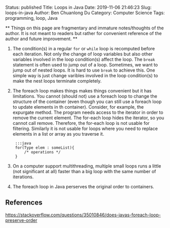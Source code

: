 Status: published
Title: Loops in Java
Date: 2019-11-06 21:46:23
Slug: loops-in-java
Author: Ben Chuanlong Du
Category: Computer Science
Tags: programming, loop, Java

**
Things on this page are
fragmentary and immature notes/thoughts of the author.
It is not meant to readers
but rather for convenient reference of the author and future improvement.
**


1. The condition(s) in a regular `for` or `while` loop is recomputed before each iteration.
    Not only the change of loop variables but also other variables involved in the loop condition(s) affect the loop. 
    The `break` statement is often used to jump out of a loop. 
    Sometimes, 
    we want to jump out of nested loops. 
    It is hard to use `break` to achieve this.
    One simple way is just change varibles involved in the loop condition(s)
    to make the nest loops terminate completely.

2. The foreach loop makes things makes things convenient but it has limitations.
    You cannot (should not) use a foreach loop to change the structure of the container 
    (even though you can still use a foreach loop to update elements in th container).
    Consider, for example, the expurgate method. 
    The program needs access to the iterator in order to remove the current element.
    The for-each loop hides the iterator, so you cannot call remove.
    Therefore, the for-each loop is not usable for filtering. 
    Similarly it is not usable for loops where you need to replace elements in a list or array as you traverse it.

        :::java
        for(Type elem : someList){
            /* operations */
        }

3. On a computer support multithreading, 
    multiple small loops runs a little (not significant at all) faster than a big loop 
    with the same number of iterations.

4. The foreach loop in Java perserves the original order to containers.

## References

https://stackoverflow.com/questions/35010846/does-javas-foreach-loop-preserve-order

